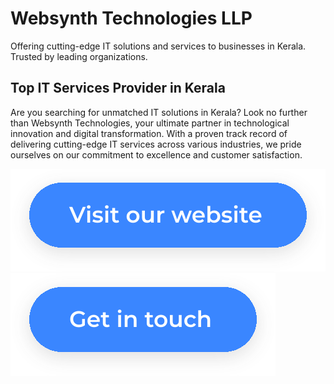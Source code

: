 # Websynth Technologies LLP

Offering cutting-edge IT solutions and services to businesses in Kerala. Trusted by leading organizations.

## Top IT Services Provider in Kerala

Are you searching for unmatched IT solutions in Kerala? Look no further than Websynth Technologies, your ultimate partner in technological innovation and digital transformation. With a proven track record of delivering cutting-edge IT services across various industries, we pride ourselves on our commitment to excellence and customer satisfaction.

[![websynth technologies homepage](websynthtech.svg)](https://websynthtech.com/)    [![websynth technologies contact](get_in_touch.svg)](mailto:info@websynthtech.com)
